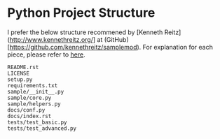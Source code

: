 # Python Project Structure

I prefer the below structure recommened by [Kenneth Reitz](http://www.kennethreitz.org/] at (GitHub)[https://github.com/kennethreitz/samplemod). For explanation for each piece, please refer to [here](http://www.kennethreitz.org/essays/repository-structure-and-python).

```
README.rst
LICENSE
setup.py
requirements.txt
sample/__init__.py
sample/core.py
sample/helpers.py
docs/conf.py
docs/index.rst
tests/test_basic.py
tests/test_advanced.py
```

